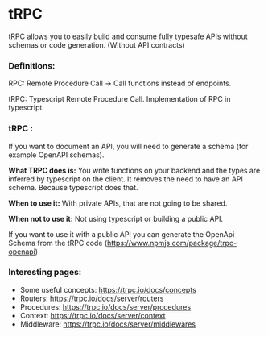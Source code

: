 # tRPC

tRPC allows you to easily build and consume fully typesafe APIs without schemas or code generation. (Without API contracts)

### Definitions:

RPC: Remote Procedure Call → Call functions instead of endpoints.

tRPC: Typescript Remote Procedure Call. Implementation of RPC in typescript.

### tRPC :

If you want to document an API, you will need to generate a schema (for example OpenAPI schemas).

**What TRPC does is:** You write functions on your backend and the types are inferred by typescript on the client. It removes the need to have an API schema. Because typescript does that.

**When to use it:** With private APIs, that are not going to be shared.

**When not to use it:** Not using typescript or building a public API.

If you want to use it with a public API you can generate the OpenApi Schema from the tRPC code (https://www.npmjs.com/package/trpc-openapi)

### Interesting pages:

- Some useful concepts: https://trpc.io/docs/concepts
- Routers: https://trpc.io/docs/server/routers
- Procedures: https://trpc.io/docs/server/procedures
- Context: https://trpc.io/docs/server/context
- Middleware: https://trpc.io/docs/server/middlewares
